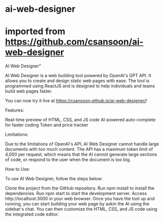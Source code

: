 # ai-web-designer
# imported from https://github.com/csansoon/ai-web-designer

AI Web Designer"

AI Web Designer is a web building tool powered by OpenAI's GPT API. It allows you to create and design static web pages with ease. The tool is programmed using ReactJS and is designed to help individuals and teams build web pages faster.

You can now try it live at https://csansoon.github.io/ai-web-designer/!

Features:

Real-time preview of HTML, CSS, and JS code
AI-powered auto-complete for faster coding
Token and price tracker


Limitations:

Due to the limitations of OpenAI's API, AI Web Designer cannot handle large documents with too much content. The API has a maximum token limit of 4,000 per request, which means that the AI cannot generate large sections of code, or respond to the user when the document is too big.


How to Use:

To use AI Web Designer, follow the steps below:


Clone the project from the GitHub repository.
Run npm install to install the dependencies.
Run npm start to start the development server.
Access http://localhost:3000 in your web browser.
Once you have the tool up and running, you can start building your web page by askin the AI using the sidebar's chat. You can then customize the HTML, CSS, and JS code using the integrated code editor.
